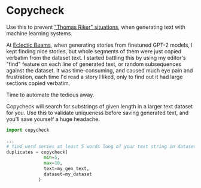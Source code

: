 # Copycheck

Use this to prevent ["Thomas Riker" situations](https://memory-alpha.fandom.com/wiki/Thomas_Riker), when generating text with machine learning systems.

At [Eclectic Beams](https://eclecticbeams.com/), when generating stories from finetuned GPT-2 models, I kept finding nice stories, but whole segments of them were just copied verbatim from the dataset text. I started battling this by using my editor's "find" feature on each line of generated text, or random subsequences against the dataset. It was time-consuming, and caused much eye pain and frustration, each time I'd read a story I liked, only to find out it had large sections copied verbatim.

Time to automate the tedious away.

Copycheck will search for substrings of given length in a larger text dataset for you.
Use this to validate uniqueness before saving generated text, and you'll save yourself a huge headache.

```python
import copycheck

...
# find word series at least 5 words long of your text string in dataset string
duplicates = copycheck(
              min=5, 
              max=10, 
              text=my_gen_text, 
              dataset=my_dataset
            )
```
